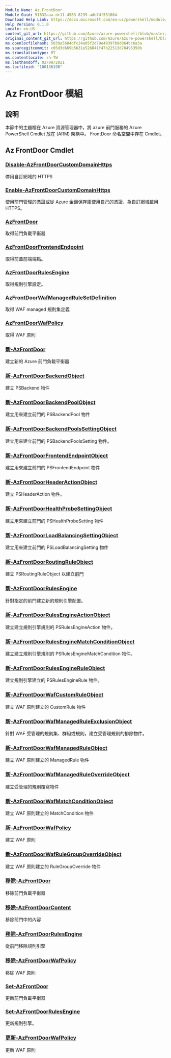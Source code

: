 ```yaml
---
Module Name: Az.FrontDoor
Module Guid: 91832aaa-dc11-4583-8239-adb7df531604
Download Help Link: https://docs.microsoft.com/en-us/powershell/module/az.frontdoor
Help Version: 0.1.0
Locale: en-US
content_git_url: https://github.com/Azure/azure-powershell/blob/master/src/FrontDoor/FrontDoor/help/Az.FrontDoor.md
original_content_git_url: https://github.com/Azure/azure-powershell/blob/master/src/FrontDoor/FrontDoor/help/Az.FrontDoor.md
ms.openlocfilehash: 5039a5684dfc24a05f2d79e49397b8d064bc6a3a
ms.sourcegitcommit: c05d3d669b5631e526841f47b22513d78495350b
ms.translationtype: MT
ms.contentlocale: zh-TW
ms.lasthandoff: 02/09/2021
ms.locfileid: "100136198"
---
```

# Az FrontDoor 模組
## 說明
本節中的主題檔在 Azure 資源管理器中，將 azure 前門服務的 Azure PowerShell Cmdlet 放在 (ARM) 架構中。 FrontDoor 命名空間中存在 Cmdlet。

## Az FrontDoor Cmdlet
### [Disable-AzFrontDoorCustomDomainHttps](Disable-AzFrontDoorCustomDomainHttps.md)
停用自訂網域的 HTTPS

### [Enable-AzFrontDoorCustomDomainHttps](Enable-AzFrontDoorCustomDomainHttps.md)
使用前門管理的憑證或從 Azure 金鑰保存庫使用自己的憑證，為自訂網域啟用 HTTPS。

### [AzFrontDoor](Get-AzFrontDoor.md)
取得前門負載平衡器

### [AzFrontDoorFrontendEndpoint](Get-AzFrontDoorFrontendEndpoint.md)
取得前蓋前端端點。

### [AzFrontDoorRulesEngine](Get-AzFrontDoorRulesEngine.md)
取得規則引擎設定。

### [AzFrontDoorWafManagedRuleSetDefinition](Get-AzFrontDoorWafManagedRuleSetDefinition.md)
取得 WAF managed 規則集定義

### [AzFrontDoorWafPolicy](Get-AzFrontDoorWafPolicy.md)
取得 WAF 原則

### [新-AzFrontDoor](New-AzFrontDoor.md)
建立新的 Azure 前門負載平衡器

### [新-AzFrontDoorBackendObject](New-AzFrontDoorBackendObject.md)
建立 PSBackend 物件

### [新-AzFrontDoorBackendPoolObject](New-AzFrontDoorBackendPoolObject.md)
建立用來建立前門的 PSBackendPool 物件

### [新-AzFrontDoorBackendPoolsSettingObject](New-AzFrontDoorBackendPoolsSettingObject.md)
建立用來建立前門的 PSBackendPoolsSetting 物件。

### [新-AzFrontDoorFrontendEndpointObject](New-AzFrontDoorFrontendEndpointObject.md)
建立用來建立前門的 PSFrontendEndpoint 物件

### [新-AzFrontDoorHeaderActionObject](New-AzFrontDoorHeaderActionObject.md)
建立 PSHeaderAction 物件。

### [新-AzFrontDoorHealthProbeSettingObject](New-AzFrontDoorHealthProbeSettingObject.md)
建立用來建立前門的 PSHealthProbeSetting 物件

### [新-AzFrontDoorLoadBalancingSettingObject](New-AzFrontDoorLoadBalancingSettingObject.md)
建立用來建立前門的 PSLoadBalancingSetting 物件

### [新-AzFrontDoorRoutingRuleObject](New-AzFrontDoorRoutingRuleObject.md)
建立 PSRoutingRuleObject 以建立前門

### [新-AzFrontDoorRulesEngine](New-AzFrontDoorRulesEngine.md)
針對指定的前門建立新的規則引擎配置。 

### [新-AzFrontDoorRulesEngineActionObject](New-AzFrontDoorRulesEngineActionObject.md)
建立建立規則引擎規則的 PSRulesEngineAction 物件。

### [新-AzFrontDoorRulesEngineMatchConditionObject](New-AzFrontDoorRulesEngineMatchConditionObject.md)
建立建立規則引擎規則的 PSRulesEngineMatchCondition 物件。

### [新-AzFrontDoorRulesEngineRuleObject](New-AzFrontDoorRulesEngineRuleObject.md)
建立規則引擎建立的 PSRulesEngineRule 物件。

### [新-AzFrontDoorWafCustomRuleObject](New-AzFrontDoorWafCustomRuleObject.md)
建立 WAF 原則建立的 CustomRule 物件

### [新-AzFrontDoorWafManagedRuleExclusionObject](New-AzFrontDoorWafManagedRuleExclusionObject.md)
針對 WAF 受管理的規則集、群組或規則，建立受管理規則的排除物件。

### [新-AzFrontDoorWafManagedRuleObject](New-AzFrontDoorWafManagedRuleObject.md)
建立 WAF 原則建立的 ManagedRule 物件

### [新-AzFrontDoorWafManagedRuleOverrideObject](New-AzFrontDoorWafManagedRuleOverrideObject.md)
建立受管理的規則覆寫物件

### [新-AzFrontDoorWafMatchConditionObject](New-AzFrontDoorWafMatchConditionObject.md)
建立 WAF 原則建立的 MatchCondition 物件

### [新-AzFrontDoorWafPolicy](New-AzFrontDoorWafPolicy.md)
建立 WAF 原則

### [新-AzFrontDoorWafRuleGroupOverrideObject](New-AzFrontDoorWafRuleGroupOverrideObject.md)
建立 WAF 原則建立的 RuleGroupOverride 物件

### [移除-AzFrontDoor](Remove-AzFrontDoor.md)
移除前門負載平衡器

### [移除-AzFrontDoorContent](Remove-AzFrontDoorContent.md)
移除前門中的內容

### [移除-AzFrontDoorRulesEngine](Remove-AzFrontDoorRulesEngine.md)
從前門移除規則引擎

### [移除-AzFrontDoorWafPolicy](Remove-AzFrontDoorWafPolicy.md)
移除 WAF 原則

### [Set-AzFrontDoor](Set-AzFrontDoor.md)
更新前門負載平衡器

### [Set-AzFrontDoorRulesEngine](Set-AzFrontDoorRulesEngine.md)
更新規則引擎。

### [更新-AzFrontDoorWafPolicy](Update-AzFrontDoorWafPolicy.md)
更新 WAF 原則

